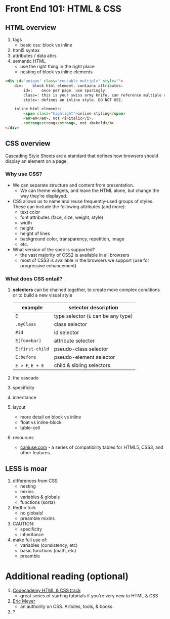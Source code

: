 # Front End 101: HTML & CSS


## HTML overview

1. tags
	* basic css: block vs inline
2. html5 syntax
3. attributes / data attrs
4. semantic HTML
	* use the right thing in the right place
	* nesting of block vs inline elements

````html
<div id="unique" class="reusable multiple" style="">
	div:	block html element. contains attributes:
		id=: 	once per page. use sparingly.
		class=:	this is your swiss army knife. can reference multiple classes.
		style=:	defines an inline style. DO NOT USE.

	inline html elements:
		<span class="highlight">inline styling</span>
		<em>em</em>, not <i>italic</i>.
		<strong>strong</strong>, not <b>bold</b>.
</div>
````

## CSS overview

Cascading Style Sheets are a standard that defines how browsers should display an element on a page.

### Why use CSS?

* We can separate structure and content from presentation.
	* We can theme widgets, and leave the HTML alone, but change the way they're displayed.
* CSS allows us to name and reuse frequently-used groups of styles. These can include the following attributes (and more):
	* text color
	* font attributes (face, size, weight, style)
	* width
	* height
	* height of lines
	* background color, transparency, repetition, image
	* etc.
* What version of the spec is supported?
	* the vast majority of CSS2 is available in all browsers
	* most of CSS3 is available in the browsers we support (use for progressive enhancement)

### What does CSS entail?

1. **selectors** can be chained together, to create more complex conditions or to build a new visual style

	| example			 | selector description
	| ------------------ | --------------------
	| `E`				 | type selector (`E` can be any type)
	| `.myClass`		 | class selector
	| `#id`			 	 | id selector
	| `E[foo=bar]`		 | attribute selector
	| `E:first-child`	 | pseudo-class selector
	| `E:before`		 | pseudo-element selector
	| `E > F`, `E + E`	 | child & sibling selectors

2. the cascade
3. specificity
4. inheritance
5. layout
	* more detail on block vs inline
	* float vs inline-block
	* table-cell
6. resources
	* [caniuse.com][cani] - a series of compatibility tables for HTML5, CSS3, and other features.


## LESS is moar

1. differences from CSS
	* nesting
	* mixins
	* variables & globals
	* functions (sorta)
2. Redfin fork
	* no globals!
	* preamble mixins
3. CAUTION:
	* specificity
	* inheritance
4. make full use of:
	* variables (consistency, etc)
	* basic functions (math, etc)
	* preamble


# Additional reading (optional)

1. [Codecademy HTML & CSS track][codec]
	* great series of starting tutorials if you're very new to HTML & CSS
2. [Eric Meyer][meyer]
 	* an authority on CSS. Articles, tools, & books.
3. ?

<!-- LINKS -->

 [cani]: http://caniuse.com/
 [meyer]: http://meyerweb.com/eric/css/
 [codec]: http://www.codecademy.com/tracks/web